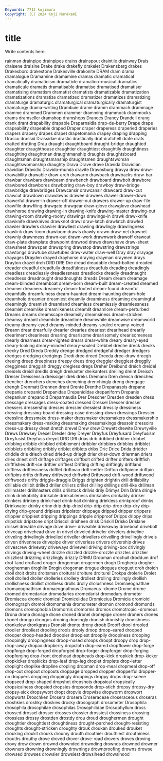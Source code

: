 ```yaml
---
Keywords: 7712 kojimura
Copyright: (C) 2024 Koji Murakami
---
```


# title

Write contents here.



rainman drainpipe drainpipes drains drainspout draintile drainway Drais draisene draisine
Drake drake drakefly drakelet Drakensberg drakes Drakesboro drakestone Drakesville drakonite
DRAM dram drama dramalogue Dramamine dramamine dramas dramatic dramatical dramatically
dramaticism dramaticle dramatico-musical dramatics dramaticule dramatis dramatisable dramatise dramatised dramatiser
dramatising dramatism dramatist dramatists dramatizable dramatization dramatizations dramatize dramatized dramatizer
dramatizes dramatizing dramaturge dramaturgic dramaturgical dramaturgically dramaturgist dramaturgy drama-writing Drambuie
drame dramm drammach drammage dramme drammed Drammen drammer dramming drammock
drammocks drams dramseller dramshop dramshops Drances Drancy Drandell drang drank
drant drapability drapable Draparnaldia drap-de-berry Drape drape drapeability drapeable draped
Draper draper draperess draperied draperies drapers drapery drapes drapet drapetomania
drapey draping drapping Drasco drassid Drassidae drastic drastically drat dratchell
drate drats dratted dratting Drau draught draughtboard draught-bridge draughted draughter
draughthouse draughtier draughtiest draughtily draughtiness draughting draughtman draughtmanship draughts draughtsboard
draughtsman draughtsmanship draughtsmen draughtswoman draughtswomanship draughty Drava Drave drave Dravida
Dravidian dravidian Dravidic Dravido-munda dravite Dravosburg dravya draw draw- drawability
drawable draw-arch drawarm drawback drawbacks draw-bar drawbar drawbars drawbeam drawbench
drawboard drawbolt drawbore drawbored drawbores drawboring draw-boy drawboy draw-bridge drawbridge
drawbridges Drawcansir drawcansir drawcard draw-cut drawcut drawdown drawdowns drawee drawees
drawer drawer-down drawerful drawer-in drawer-off drawer-out drawers drawer-up draw-file drawfile
drawfiling drawgate drawgear draw-glove drawglove drawhead drawhorse drawing drawing-in drawing-knife
drawing-master drawing-out drawing-room drawing-roomy drawings drawings-in drawk draw-knife drawknife drawknives
drawknot drawl draw-latch drawlatch drawled drawler drawlers drawlier drawliest drawling
drawlingly drawlingness drawlink draw-loom drawloom drawls drawly drawn draw-net drawnet
drawnly drawnness drawn-out drawn-work drawnwork drawoff drawout draw-plate drawplate drawpoint
drawrod draws drawshave draw-sheet drawsheet drawspan drawspring drawstop drawstring drawstrings
drawtongs drawtube drawtubes draw-water draw-well Dray dray drayage drayages Drayden
drayed drayhorse draying drayman draymen drays Drayton drazel drch DRD
DRE Dre dread dreadable dread-bolted dreaded dreader dreadful dreadfully dreadfulness
dreadfuls dreading dreadingly dreadless dreadlessly dreadlessness dreadlocks dreadly dreadnaught dreadness
dreadnought dreadnoughts dreads Dream dream dreamage dream-blinded dreamboat dream-born dream-built
dream-created dreamed dreamer dreamers dreamery dream-footed dream-found dreamful dreamfully dreamfulness
dream-haunted dream-haunting dream-hole dreamhole dreamier dreamiest dreamily dreaminess dreaming dreamingful
dreamingly dreamish dreamland dreamless dreamlessly dreamlessness dreamlet dreamlike dreamlikeness dreamlit
dreamlore dream-perturbed Dreams dreams dreamscape dreamsily dreamsiness dream-stricken dreamsy dreamt
dreamtide dreamtime dreamwhile dreamwise dreamworld dreamy dreamy-eyed dreamy-minded dreamy-souled dreamy-voiced
Dreann drear drearfully drearier drearies dreariest drearihead drearily dreariment dreariness
drearing drearisome drearisomely drearisomeness drearly drearness drear-nighted drears drear-white dreary
dreary-eyed dreary-looking dreary-minded dreary-souled Drebbel dreche dreck drecks drecky Dred
Dreda Dreddy dredge dredged dredgeful dredger dredgers dredges dredging dredgings
Dredi dree dreed Dreeda dree-draw dreegh dreeing dreep dreepiness dreepy
drees dreg dreggier dreggiest dreggily dregginess dreggish dreggy dregless dregs
Dreher Dreibund dreich dreidel dreidels dreidl dreidls dreigh dreikanter dreikanters
dreiling dreint Dreisch Dreiser Dreissensia dreissiger drek dreks Dremann Dren
drench drenched drencher drenchers drenches drenching drenchingly dreng drengage drengh
Drenmatt Drennen drent Drente Drenthe Drepanaspis drepane drepania drepanid Drepanidae
Drepanididae drepaniform Drepanis drepanium drepanoid Dreparnaudia Drer Drescher Dresden dresden
dress dressage dressages dress-coated dressed Dressel Dresser dresser dressers dressership
dresses dressier dressiest dressily dressiness dressing dressing-board dressing-case dressing-down dressings
Dressler dressline dressmake dress-maker dressmaker dressmakers dressmakership dressmakery dress-making dressmaking
dressmakings dressoir dressoirs dress-up dressy drest dretch drevel Drew drew
Drewett drewite Drewryville Drews Drewsey Drexel Drexler drey Dreyer Dreyfus
Dreyfusard Dreyfusism Dreyfusist Dreyfuss dreynt DRG DRI drias drib dribbed
dribber dribbet dribbing dribble dribbled dribblement dribbler dribblers dribbles dribblet
dribblets dribbling dribbly driblet driblets dribs Dric Drice Drida dridder
driddle drie driech dried dried-up driegh drier drier-down drierman driers
dries driest drift driftage driftages driftbolt drifted drifter drifters driftfish
driftfishes drift-ice driftier driftiest Drifting drifting driftingly driftland driftless driftlessness
driftlet driftman drift-netter Drifton driftpiece driftpin driftpins drifts driftway driftweed
driftwind Driftwood drift-wood driftwood driftwoods drifty driggle-draggle Driggs drighten drightin
drill drillability drillable drillbit drilled driller drillers drillet drilling drillings
drill-like drillman drillmaster drillmasters drills drillstock drilvis drily Drimys Drin
Drina dringle drink drinkability drinkable drinkableness drinkables drinkably drinker drinkers
drinkery drink-hael drink-hail drinking drinkless drinkproof drinks Drinkwater drinky drinn
drip drip-dried drip-drip drip-drop drip-dry drip-drying drip-ground dripless dripolator drippage
dripped dripper drippers drippier drippiest dripping drippings dripple dripproof Dripps
drippy drips dripstick dripstone dript Driscoll drisheen drisk Driskill Drisko
Drislane drissel drivable drivage drive drive- driveable driveaway driveboat drivebolt
drivecap drivehead drive-in drivel driveled driveler drivelers driveline driveling drivelingly
drivelled driveller drivellers drivelling drivellingly drivels driven drivenness drivepipe driver
driverless drivers drivership drives drivescrew driveway driveways drivewell driving driving-box
drivingly drivings driving-wheel drizzle drizzled drizzle-drozzle drizzles drizzlier drizzliest drizzling
drizzlingly drizzly DRMU Drobman drochuil droddum drof drof-land drofland droger
drogerman drogermen drogh Drogheda drogher drogherman droghlin Drogin drogoman drogue
drogues droguet droh droich droil droit droits droitsman droitural droiture
droiturel Drokpa drolerie Drolet droll drolled droller drolleries drollery drollest
drolling drollingly drollish drollishness drollist drollness drolls drolly drolushness Dromaeognathae
dromaeognathism dromaeognathous Dromaeus -drome Drome drome dromed dromedarian dromedaries dromedarist
dromedary drometer Dromiacea dromic dromical Dromiceiidae Dromiceius Dromicia dromioid dromograph
dromoi dromomania dromometer dromon dromond dromonds dromons dromophobia Dromornis dromornis
dromos dromotropic -dromous Drona drona dronage drone droned dronel dronepipe
droner droners drones dronet drongo drongos droning droningly dronish dronishly
dronishness dronkelew dronkgrass Dronski dronte drony droob Drooff drool drooled
droolier drooliest drooling drools drooly droop droop-eared drooped drooper droop-headed
droopier droopiest droopily droopiness drooping droopingly droopingness droop-nosed droops droopt
droopy drop drop- drop-away dropax dropberry dropcloth drop-eared dropflower drop-forge
dropforge drop-forged dropforged drop-forger dropforger drop-forging dropforging drop-front drophead dropheads
drop-kick dropkick drop-kicker dropkicker dropkicks drop-leaf drop-leg droplet droplets drop-letter
droplight droplike dropline dropling dropman drop-meal dropmeal drop-off drop-out dropout
dropouts droppage dropped dropper dropperful dropper-on droppers dropping droppingly droppings
droppy drops drop-scene dropseed drop-shaped dropshot dropshots dropsical dropsically dropsicalness
dropsied dropsies dropsonde drop-stich dropsy dropsy-dry dropsy-sick dropsywort dropt dropvie
dropwise dropworm dropwort dropworts Droschken Drosera drosera Droseraceae droseraceous droseras
droshkies droshky droskies drosky drosograph drosometer Drosophila drosophila drosophilae drosophilas
Drosophilidae Drosophyllum dross drossed drossel drosser drosses drossier drossiest drossiness
drossing drossless drossy drostden drostdy drou droud droughermen drought droughtier
droughtiest droughtiness drought-parched drought-resisting droughts drought-stricken droughty drouk droukan drouked
drouket drouking droukit drouks droumy drouth drouthier drouthiest drouthiness drouths
drouthy drove droved drover drove-road drovers droves droving drovy drow
drown drownd drownded drownding drownds drowned drowner drowners drowning drowningly
drownings drownproofing drowns drowse drowsed drowses drowsier drowsiest drowsihead drowsihood
